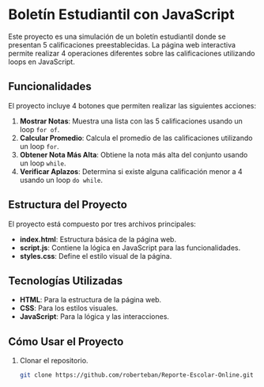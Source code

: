 # Boletín Estudiantil con JavaScript

Este proyecto es una simulación de un boletín estudiantil donde se presentan 5 calificaciones preestablecidas. La página web interactiva permite realizar 4 operaciones diferentes sobre las calificaciones utilizando loops en JavaScript.

## Funcionalidades

El proyecto incluye 4 botones que permiten realizar las siguientes acciones:

1. **Mostrar Notas**: Muestra una lista con las 5 calificaciones usando un loop `for of`.
2. **Calcular Promedio**: Calcula el promedio de las calificaciones utilizando un loop `for`.
3. **Obtener Nota Más Alta**: Obtiene la nota más alta del conjunto usando un loop `while`.
4. **Verificar Aplazos**: Determina si existe alguna calificación menor a 4 usando un loop `do while`.

## Estructura del Proyecto

El proyecto está compuesto por tres archivos principales:

- **index.html**: Estructura básica de la página web.
- **script.js**: Contiene la lógica en JavaScript para las funcionalidades.
- **styles.css**: Define el estilo visual de la página.

## Tecnologías Utilizadas

- **HTML**: Para la estructura de la página web.
- **CSS**: Para los estilos visuales.
- **JavaScript**: Para la lógica y las interacciones.

## Cómo Usar el Proyecto

1. Clonar el repositorio.
   ```bash
   git clone https://github.com/roberteban/Reporte-Escolar-Online.git
